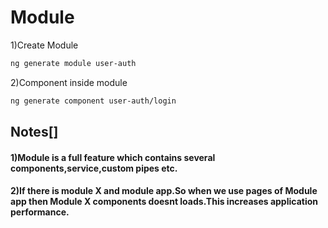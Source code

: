 
# Module



1)Create Module 

```bash
ng generate module user-auth
```


2)Component inside module

```bash
ng generate component user-auth/login
```

## Notes[]

#### 1)Module is a full feature which contains several components,service,custom pipes etc.

#### 2)If there is module X and module app.So when we use pages of Module app then Module X components doesnt loads.This increases application performance.